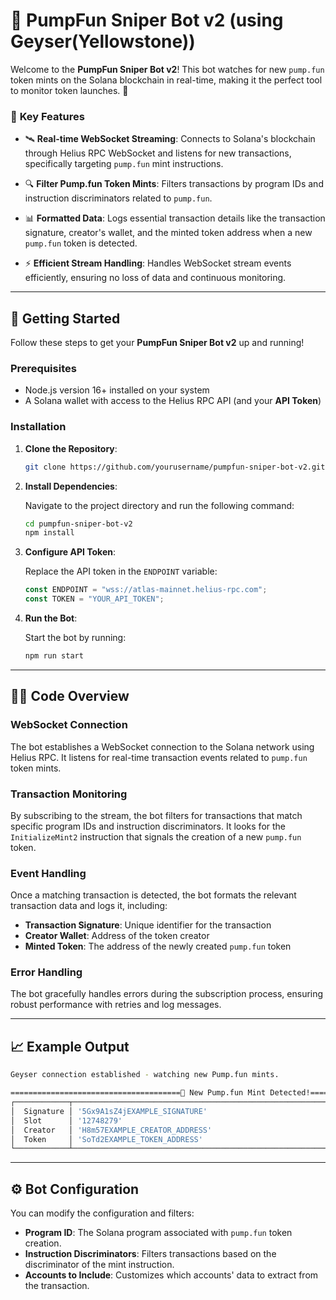 # 🚀 **PumpFun Sniper Bot v2 (using Geyser(Yellowstone))** 

Welcome to the **PumpFun Sniper Bot v2**! This bot watches for new `pump.fun` token mints on the Solana blockchain in real-time, making it the perfect tool to monitor token launches. 🌟

### 🎯 **Key Features**

- 🛰️ **Real-time WebSocket Streaming**: 
  Connects to Solana's blockchain through Helius RPC WebSocket and listens for new transactions, specifically targeting `pump.fun` mint instructions.
  
- 🔍 **Filter Pump.fun Token Mints**: 
  Filters transactions by program IDs and instruction discriminators related to `pump.fun`.

- 📊 **Formatted Data**: 
  Logs essential transaction details like the transaction signature, creator's wallet, and the minted token address when a new `pump.fun` token is detected.

- ⚡ **Efficient Stream Handling**: 
  Handles WebSocket stream events efficiently, ensuring no loss of data and continuous monitoring.

---

## 🚀 **Getting Started**

Follow these steps to get your **PumpFun Sniper Bot v2** up and running!

### Prerequisites

- Node.js version 16+ installed on your system
- A Solana wallet with access to the Helius RPC API (and your **API Token**)

### Installation

1. **Clone the Repository**:

    ```bash
    git clone https://github.com/yourusername/pumpfun-sniper-bot-v2.git
    ```

2. **Install Dependencies**:

    Navigate to the project directory and run the following command:

    ```bash
    cd pumpfun-sniper-bot-v2
    npm install
    ```

3. **Configure API Token**:

    Replace the API token in the `ENDPOINT` variable:

    ```ts
    const ENDPOINT = "wss://atlas-mainnet.helius-rpc.com";
    const TOKEN = "YOUR_API_TOKEN";
    ```

4. **Run the Bot**:

    Start the bot by running:

    ```bash
    npm run start
    ```

---

## 🧑‍💻 **Code Overview**

### WebSocket Connection

The bot establishes a WebSocket connection to the Solana network using Helius RPC. It listens for real-time transaction events related to `pump.fun` token mints.

### Transaction Monitoring

By subscribing to the stream, the bot filters for transactions that match specific program IDs and instruction discriminators. It looks for the `InitializeMint2` instruction that signals the creation of a new `pump.fun` token.

### Event Handling

Once a matching transaction is detected, the bot formats the relevant transaction data and logs it, including:

- **Transaction Signature**: Unique identifier for the transaction
- **Creator Wallet**: Address of the token creator
- **Minted Token**: The address of the newly created `pump.fun` token

### Error Handling

The bot gracefully handles errors during the subscription process, ensuring robust performance with retries and log messages.

---

## 📈 **Example Output**

```bash
Geyser connection established - watching new Pump.fun mints.

======================================💊 New Pump.fun Mint Detected!======================================
┌────────────┬──────────────────────────────────────────────────────────────────┐
│  Signature │ '5Gx9A1sZ4jEXAMPLE_SIGNATURE'                                    │
│  Slot      │ '12748279'                                                       │
│  Creator   │ 'H8m57EXAMPLE_CREATOR_ADDRESS'                                   │
│  Token     │ 'SoTd2EXAMPLE_TOKEN_ADDRESS'                                     │
└────────────┴──────────────────────────────────────────────────────────────────┘
```

---

## ⚙️ **Bot Configuration**

You can modify the configuration and filters:

- **Program ID**: The Solana program associated with `pump.fun` token creation.
- **Instruction Discriminators**: Filters transactions based on the discriminator of the mint instruction.
- **Accounts to Include**: Customizes which accounts' data to extract from the transaction.


